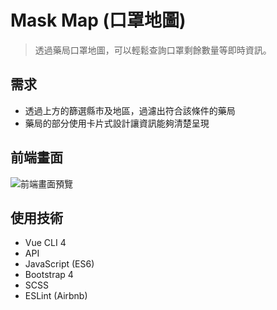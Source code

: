 # Mask Map (口罩地圖)

> 透過藥局口罩地圖，可以輕鬆查詢口罩剩餘數量等即時資訊。

## 需求

- 透過上方的篩選縣市及地區，過濾出符合該條件的藥局
- 藥局的部分使用卡片式設計讓資訊能夠清楚呈現

## 前端畫面

![前端畫面預覽](https://i.imgur.com/yMkpOvg.png)

## 使用技術

- Vue CLI 4
- API
- JavaScript (ES6)
- Bootstrap 4
- SCSS
- ESLint (Airbnb)
